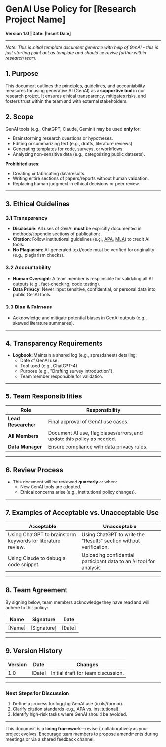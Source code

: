 # **GenAI Use Policy for [Research Project Name]**

**Version 1.0 | Date: [Insert Date]**

---

_Note: This is initial template document generate with help of GenAI - this is
just starting point act as template and should be revise further within research
team._

## **1. Purpose**

This document outlines the principles, guidelines, and accountability measures
for using generative AI (GenAI) as a **supportive tool** in our research
project. It ensures ethical transparency, mitigates risks, and fosters trust
within the team and with external stakeholders.

## **2. Scope**

GenAI tools (e.g., ChatGPT, Claude, Gemini) may be used **only** for:

- Brainstorming research questions or hypotheses.
- Editing or summarizing text (e.g., drafts, literature reviews).
- Generating templates for code, surveys, or workflows.
- Analyzing non-sensitive data (e.g., categorizing public datasets).

**Prohibited uses**:

- Creating or fabricating data/results.
- Writing entire sections of papers/reports without human validation.
- Replacing human judgment in ethical decisions or peer review.

---

## **3. Ethical Guidelines**

### **3.1 Transparency**

- **Disclosure**: All uses of GenAI **must** be explicitly documented in
  methods/appendix sections of publications.
- **Citation**: Follow institutional guidelines (e.g.,
  [APA](https://apastyle.apa.org/blog/how-to-cite-chatgpt),
  [MLA](https://style.mla.org/citing-generative-ai/)) to credit AI tools.
- **No Plagiarism**: AI-generated text/code must be verified for originality
  (e.g., plagiarism checks).

### **3.2 Accountability**

- **Human Oversight**: A team member is responsible for validating all AI
  outputs (e.g., fact-checking, code testing).
- **Data Privacy**: Never input sensitive, confidential, or personal data into
  public GenAI tools.

### **3.3 Bias & Fairness**

- Acknowledge and mitigate potential biases in GenAI outputs (e.g., skewed
  literature summaries).

---

## **4. Transparency Requirements**

- **Logbook**: Maintain a shared log (e.g., spreadsheet) detailing:
  - Date of GenAI use.
  - Tool used (e.g., ChatGPT-4).
  - Purpose (e.g., "Drafting survey introduction").
  - Team member responsible for validation.

---

## **5. Team Responsibilities**

| Role                | Responsibility                                                         |
| ------------------- | ---------------------------------------------------------------------- |
| **Lead Researcher** | Final approval of GenAI use cases.                                     |
| **All Members**     | Document AI use, flag biases/errors, and update this policy as needed. |
| **Data Manager**    | Ensure compliance with data privacy rules.                             |

---

## **6. Review Process**

- This document will be reviewed **quarterly** or when:
  - New GenAI tools are adopted.
  - Ethical concerns arise (e.g., institutional policy changes).

---

## **7. Examples of Acceptable vs. Unacceptable Use**

| **Acceptable**                                              | **Unacceptable**                                                    |
| ----------------------------------------------------------- | ------------------------------------------------------------------- |
| Using ChatGPT to brainstorm keywords for literature review. | Using ChatGPT to write the "Results" section without verification.  |
| Using Claude to debug a code snippet.                       | Uploading confidential participant data to an AI tool for analysis. |

---

## **8. Team Agreement**

By signing below, team members acknowledge they have read and will adhere to
this policy:

| **Name** | **Signature** | **Date** |
| -------- | ------------- | -------- |
| [Name]   | [Signature]   | [Date]   |

---

## **9. Version History**

| Version | Date   | Changes                            |
| ------- | ------ | ---------------------------------- |
| 1.0     | [Date] | Initial draft for team discussion. |

---

### **Next Steps for Discussion**

1. Define a process for logging GenAI use (tools/format).
2. Clarify citation standards (e.g., APA vs. institutional).
3. Identify high-risk tasks where GenAI should be avoided.

---

This document is a **living framework**—revise it collaboratively as your
project evolves. Encourage team members to propose amendments during meetings or
via a shared feedback channel.
